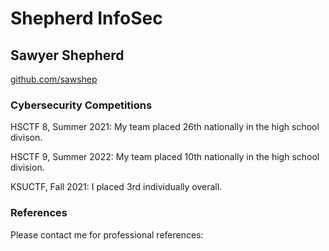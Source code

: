 # Shepherd InfoSec

## Sawyer Shepherd

<a href="javascript:location='mailto:\u0073\u0061\u0077\u0079\u0065\u0072\u0040\u0073\u0068\u0065\u0070\u0068\u0065\u0072\u0064\u0069\u006e\u0066\u006f\u0073\u0065\u0063\u002e\u0063\u006f\u006d';void 0"><script type="text/javascript">document.write('\u0073\u0061\u0077\u0079\u0065\u0072\u0040\u0073\u0068\u0065\u0070\u0068\u0065\u0072\u0064\u0069\u006e\u0066\u006f\u0073\u0065\u0063\u002e\u0063\u006f\u006d')</script></a>

[github.com/sawshep](https://github.com/sawshep)

### Cybersecurity Competitions

HSCTF 8, Summer 2021:
    My team placed 26th nationally in the high school
    divison.

HSCTF 9, Summer 2022:
    My team placed 10th nationally in the high school
    division.

KSUCTF, Fall 2021:
    I placed 3rd individually overall.

### References

Please contact me for professional references:

<a href="javascript:location='mailto:\u0073\u0061\u0077\u0079\u0065\u0072\u0040\u0073\u0068\u0065\u0070\u0068\u0065\u0072\u0064\u0069\u006e\u0066\u006f\u0073\u0065\u0063\u002e\u0063\u006f\u006d';void 0"><script type="text/javascript">document.write('\u0073\u0061\u0077\u0079\u0065\u0072\u0040\u0073\u0068\u0065\u0070\u0068\u0065\u0072\u0064\u0069\u006e\u0066\u006f\u0073\u0065\u0063\u002e\u0063\u006f\u006d')</script></a>
